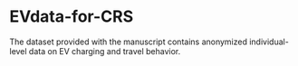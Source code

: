 # EVdata-for-CRS
The dataset provided with the manuscript contains anonymized individual-level data on EV charging and travel behavior.
